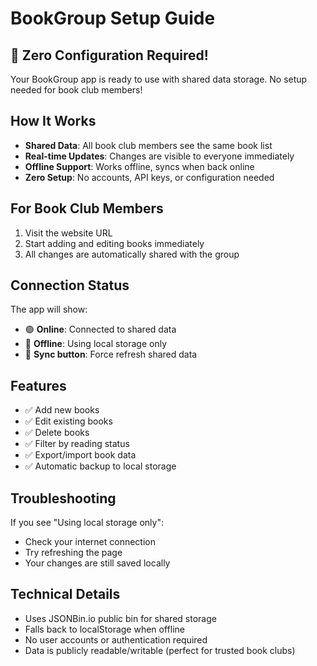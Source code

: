 # BookGroup Setup Guide

## 🎉 Zero Configuration Required!

Your BookGroup app is ready to use with shared data storage. No setup needed for book club members!

## How It Works

- **Shared Data**: All book club members see the same book list
- **Real-time Updates**: Changes are visible to everyone immediately
- **Offline Support**: Works offline, syncs when back online
- **Zero Setup**: No accounts, API keys, or configuration needed

## For Book Club Members

1. Visit the website URL
2. Start adding and editing books immediately
3. All changes are automatically shared with the group

## Connection Status

The app will show:

- 🟢 **Online**: Connected to shared data
- 🔴 **Offline**: Using local storage only
- 🔄 **Sync button**: Force refresh shared data

## Features

- ✅ Add new books
- ✅ Edit existing books
- ✅ Delete books
- ✅ Filter by reading status
- ✅ Export/import book data
- ✅ Automatic backup to local storage

## Troubleshooting

If you see "Using local storage only":

- Check your internet connection
- Try refreshing the page
- Your changes are still saved locally

## Technical Details

- Uses JSONBin.io public bin for shared storage
- Falls back to localStorage when offline
- No user accounts or authentication required
- Data is publicly readable/writable (perfect for trusted book clubs)
